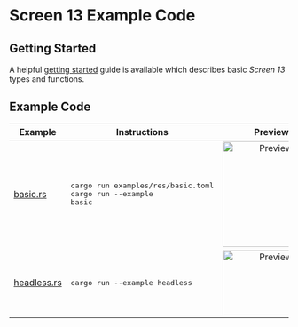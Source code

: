 # Screen 13 Example Code

## Getting Started

A helpful [getting started](getting-started.md) guide is available which describes basic _Screen 13_
types and functions.

## Example Code

Example | Instructions | Preview
 --- | --- | :---:
[basic.rs](basic.rs) | <pre>cargo run examples/res/basic.toml<br/>cargo run --example basic</pre> | <image alt="Preview" src="../.github/img/basic.png" height=190 width=176>
[headless.rs](headless.rs) | <pre>cargo run --example headless</pre> | <image alt="Preview" src="../.github/img/headless.png" height=117 width=175>